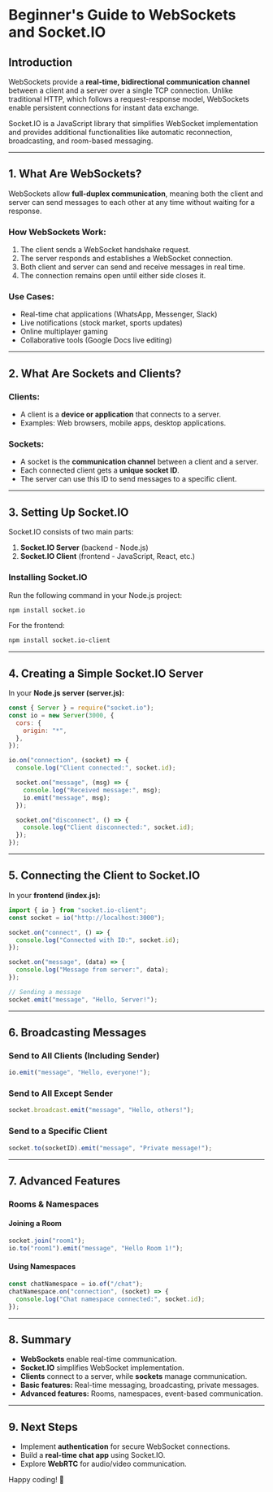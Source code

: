 # Beginner's Guide to WebSockets and Socket.IO

## Introduction
WebSockets provide a **real-time, bidirectional communication channel** between a client and a server over a single TCP connection. Unlike traditional HTTP, which follows a request-response model, WebSockets enable persistent connections for instant data exchange.

Socket.IO is a JavaScript library that simplifies WebSocket implementation and provides additional functionalities like automatic reconnection, broadcasting, and room-based messaging.

---

## 1. What Are WebSockets?
WebSockets allow **full-duplex communication**, meaning both the client and server can send messages to each other at any time without waiting for a response.

### **How WebSockets Work:**
1. The client sends a WebSocket handshake request.
2. The server responds and establishes a WebSocket connection.
3. Both client and server can send and receive messages in real time.
4. The connection remains open until either side closes it.

### **Use Cases:**
- Real-time chat applications (WhatsApp, Messenger, Slack)
- Live notifications (stock market, sports updates)
- Online multiplayer gaming
- Collaborative tools (Google Docs live editing)

---

## 2. What Are Sockets and Clients?

### **Clients:**
- A client is a **device or application** that connects to a server.
- Examples: Web browsers, mobile apps, desktop applications.

### **Sockets:**
- A socket is the **communication channel** between a client and a server.
- Each connected client gets a **unique socket ID**.
- The server can use this ID to send messages to a specific client.

---

## 3. Setting Up Socket.IO

Socket.IO consists of two main parts:
1. **Socket.IO Server** (backend - Node.js)
2. **Socket.IO Client** (frontend - JavaScript, React, etc.)

### **Installing Socket.IO**
Run the following command in your Node.js project:
```sh
npm install socket.io
```
For the frontend:
```sh
npm install socket.io-client
```

---

## 4. Creating a Simple Socket.IO Server
In your **Node.js server (server.js):**
```javascript
const { Server } = require("socket.io");
const io = new Server(3000, {
  cors: {
    origin: "*",
  },
});

io.on("connection", (socket) => {
  console.log("Client connected:", socket.id);

  socket.on("message", (msg) => {
    console.log("Received message:", msg);
    io.emit("message", msg);
  });

  socket.on("disconnect", () => {
    console.log("Client disconnected:", socket.id);
  });
});
```

---

## 5. Connecting the Client to Socket.IO
In your **frontend (index.js):**
```javascript
import { io } from "socket.io-client";
const socket = io("http://localhost:3000");

socket.on("connect", () => {
  console.log("Connected with ID:", socket.id);
});

socket.on("message", (data) => {
  console.log("Message from server:", data);
});

// Sending a message
socket.emit("message", "Hello, Server!");
```

---

## 6. Broadcasting Messages
### **Send to All Clients (Including Sender)**
```javascript
io.emit("message", "Hello, everyone!");
```
### **Send to All Except Sender**
```javascript
socket.broadcast.emit("message", "Hello, others!");
```
### **Send to a Specific Client**
```javascript
socket.to(socketID).emit("message", "Private message!");
```

---

## 7. Advanced Features
### **Rooms & Namespaces**
#### **Joining a Room**
```javascript
socket.join("room1");
io.to("room1").emit("message", "Hello Room 1!");
```

#### **Using Namespaces**
```javascript
const chatNamespace = io.of("/chat");
chatNamespace.on("connection", (socket) => {
  console.log("Chat namespace connected:", socket.id);
});
```

---

## 8. Summary
- **WebSockets** enable real-time communication.
- **Socket.IO** simplifies WebSocket implementation.
- **Clients** connect to a server, while **sockets** manage communication.
- **Basic features:** Real-time messaging, broadcasting, private messages.
- **Advanced features:** Rooms, namespaces, event-based communication.

---

## 9. Next Steps
- Implement **authentication** for secure WebSocket connections.
- Build a **real-time chat app** using Socket.IO.
- Explore **WebRTC** for audio/video communication.

Happy coding! 🚀

